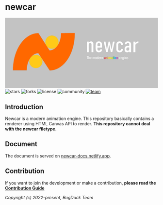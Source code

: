 # newcar
![logo](logo.png)
![stars](https://img.shields.io/github/stars/Bug-Duck/newcar?color=yellowgreen&logo=github&style=flat-square)
![forks](https://img.shields.io/github/forks/Bug-Duck/newcar?logo=github&style=flat-square)
![license](https://img.shields.io/github/license/Bug-Duck/newcar?color=skyblue&logo=github&style=flat-square)
![community](https://shields.io/badge/Community-Starpoints-orange?style=flat-square)
[![team](https://shields.io/badge/team-BugDuck-blue?logo=twitter&style=flat-square)](https://twitter.com/bugduckteam)

## Introduction
Newcar is a modern animation engine. This repository basically contains a renderer using HTML Canvas API to render.  **This repository cannot deal with the newcar filetype.**

## Document
The document is served on [newcar-docs.netlify.app](https://newcar-docs.netlify.app).

## Contribution
If you want to join the development or make a contribution, **please read the [Contribution Guide](./doc/README.md)**


*Copyright (c) 2022-present, BugDuck Team*
